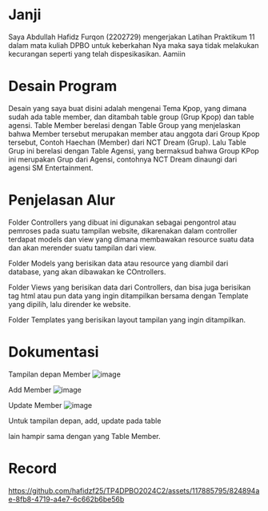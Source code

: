 # Janji
Saya Abdullah Hafidz Furqon (2202729) mengerjakan Latihan Praktikum 11 dalam mata kuliah DPBO untuk keberkahan Nya maka saya tidak melakukan kecurangan seperti yang telah dispesikasikan. Aamiin

# Desain Program
Desain yang saya buat disini adalah mengenai Tema Kpop, yang dimana sudah ada table member, dan ditambah table group (Grup Kpop) dan table agensi. Table Member berelasi dengan Table Group yang menjelaskan bahwa Member tersebut merupakan member atau anggota dari Group Kpop tersebut, Contoh Haechan (Member) dari NCT Dream (Grup). Lalu Table Grup ini berelasi dengan Table Agensi, yang bermaksud bahwa Group KPop ini merupakan Grup dari Agensi, contohnya NCT Dream dinaungi dari agensi SM Entertainment.

# Penjelasan Alur
Folder Controllers yang dibuat ini digunakan sebagai pengontrol atau pemroses pada suatu tampilan website, dikarenakan dalam controller terdapat models dan view yang dimana membawakan resource suatu data dan akan merender suatu tampilan dari view.

Folder Models yang berisikan data atau resource yang diambil dari database, yang akan dibawakan ke COntrollers.

Folder Views yang berisikan data dari Controllers, dan bisa juga berisikan tag html atau pun data yang ingin ditampilkan bersama dengan Template yang dipilih, lalu dirender ke website.

Folder Templates yang berisikan layout tampilan yang ingin ditampilkan.

# Dokumentasi

Tampilan depan Member
![image](https://github.com/hafidzf25/TP4DPBO2024C2/assets/117885795/7a8fdbec-58a8-4b4f-afcc-a2f7995a4abc)


Add Member
![image](https://github.com/hafidzf25/TP4DPBO2024C2/assets/117885795/80eea2b3-69b4-4cb3-bfff-35385ff06a77)


Update Member
![image](https://github.com/hafidzf25/TP4DPBO2024C2/assets/117885795/17c21850-4180-4213-88c7-e5d30d45c842)

Untuk tampilan depan, add, update pada table

 lain hampir sama dengan yang Table Member.

# Record

https://github.com/hafidzf25/TP4DPBO2024C2/assets/117885795/824894ae-8fb8-4719-a4e7-6c662b6be56b
